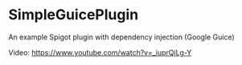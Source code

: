 # SimpleGuicePlugin
An example Spigot plugin with dependency injection (Google Guice)

Video: https://www.youtube.com/watch?v=_iuprQjLg-Y
